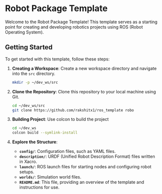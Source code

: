 # Robot Package Template

Welcome to the Robot Package Template! This template serves as a starting point for creating and developing robotics projects using ROS (Robot Operating System).

## Getting Started

To get started with this template, follow these steps:

1. **Creating a Workspace**: Create a new workspace directory and navigate into the `src` directory.
   ```bash
   mkdir -p ~/dev_ws/src
   ```

2. **Clone the Repository**: Clone this repository to your local machine using Git.
   ```bash
   cd ~/dev_ws/src
   git clone https://github.com/rakshitx1/ros_template robo
   ```

3. **Building Project**: Use colcon to build the project
   ```bash
   cd ~/dev_ws
   colcon build --symlink-install
   ```

4. **Explore the Structure**:
   - **`config/`**: Configuration files, such as YAML files.
   - **`description/`**: URDF (Unified Robot Description Format) files written in Xacro.
   - **`launch/`**: ROS launch files for starting nodes and configuring robot setups.
   - **`worlds/`**: Simulation world files.
   - **`README.md`**: This file, providing an overview of the template and instructions for use.